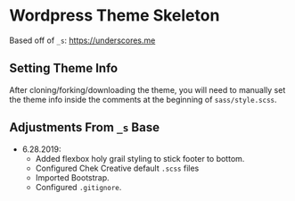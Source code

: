 Wordpress Theme Skeleton
===

Based off of `_s`: https://underscores.me

Setting Theme Info
---------------

After cloning/forking/downloading the theme, you will need to manually set the theme info inside the comments at the beginning of `sass/style.scss`.

Adjustments From `_s` Base
---------------
- 6.28.2019:
  - Added flexbox holy grail styling to stick footer to bottom.
  - Configured Chek Creative default `.scss` files
  - Imported Bootstrap.
  - Configured `.gitignore`.
            
